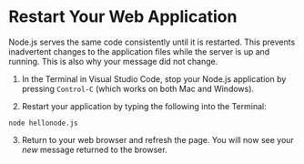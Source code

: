 # Restart Your Web Application

Node.js serves the same code consistently until it is restarted. This prevents inadvertent changes to the application files while the server is up and running. This is also why your message did not change.

1. In the Terminal in Visual Studio Code, stop your Node.js application by pressing `Control-C` (which works on both Mac and Windows).

2. Restart your application by typing the following into the Terminal:

```
node hellonode.js
```

3. Return to your web browser and refresh the page. You will now see your *new* message returned to the browser.